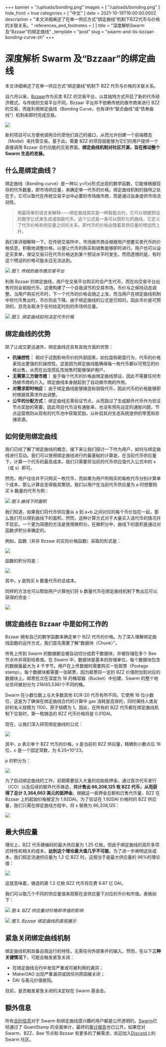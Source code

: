 +++
banner = "/uploads/bonding.png"
images = [ "/uploads/bonding.png" ]
hide_front = true
categories = [ "中文" ]
date = 2021-10-19T16:00:00.000Z
description = "本文详细阐述了在单一供应方式“绑定曲线”机制下BZZ代币与价格的关联关系。"
references_and_footnotes = [ ]
title = "深度解析Swarm及“Bzzaar”的绑定曲线"
_template = "post"
slug = "swarm-and-its-bzzaar-bonding-curve-zh"
+++

# 深度解析 Swarm 及“Bzzaar”的绑定曲线

本文详细阐述了在单一供应方式“绑定曲线”机制下 BZZ 代币与价格的关联关系。

自六月以来，[Bzzaar](https://bzz.exchange/)作为买卖 BZZ 的交易平台，以其独特方式开启了新的代币经济模式。与传统的交易平台不同，Bzzaar 平台并不依赖传统的做市商来进行 BZZ 的交易，而是利用绑定曲线（Bonding Curve，也有译作“联合曲线”或“债券曲线”）机制来即时完成交易。

![](/uploads/1_kufyoxb7pdkg97dh_rsdba.webp)

新的项目可以方便地调用合约至他们自己的接口，从而允许创建一个前端模态（Modal）来托管交易。基于此，需要 BZZ 的项目就能够为它们的用户提供一个直接调用 Bzzaar 合约功能的交易界面。**绑定曲线机制对社区开源，旨在推动整个 Swarm 生态的发展。**

## 什么是绑定曲线？

绑定曲线（Bonding curve）是一种以 y=f(x)形式出现的数学函数，它能够根据现存的代币数量，即市场供应量，来确定单一代币的价格。绑定曲线机制的独特之处在于，它可以取代在传统交易平台中必要的市场做市商，而是通过自身提供市场流动性。

> 用最简单的语言来解释——绑定曲线其实是一种智能合约，它可以根据预设的数学公式来生成或销毁代币。这个公式是一条可以图形化的曲线，它定义了代币价格和供应量之间的关系，即代币的价格会随着其供应量的增加而上升。

我们来详细解释一下。在传统交易所中，市场做市商会根据用户想要买卖代币的价格信息，积极地调整价格，以便让代币的购买和销售能够即时进行。用户也可以设定买卖单，保证交易只在代币价格达到某个预设水平时发生。然而遗憾的是，有时这个预设的价格可能永远无法达到。

![](/uploads/0_ynwspei_iqw0tkzk.png)
_图 1. 传统的做市商交易平台_

利用 Bzzaar 的绑定曲线，用户在交易平台购买时会产生代币，而在向交易平台出售时则会销毁代币。这便构建了一个自我调节的交易市场，币价与之保持动态调整。当用户购买代币时，下一个代币的价格会随之上涨，而当用户在绑定曲线机制中将代币售出时，币价则会下降。由于绑定曲线的公式是已知的，因此币价是可预测的，且完全取决于任何给定时刻的市场供应量。

![](/uploads/1_wj1i8em2olyfqtqsal2yeg.webp)
_图 2. 绑定曲线如何决定代币价格_

## 绑定曲线的优势

除了让成交更迅速外，绑定曲线还具有其他方面的优势：

- **抗操控性：** 相对于试图影响币价的外部因素，如拉盘和砸盘行为，代币的价格表现出更强的抗操控性。这是因为绑定曲线能确保每一枚代币都以可预见的价格出售，从而在出现慌乱性抛售时能够保护用户。
- **无需第三方做市商：** 鉴于每个代币的价格由绑定曲线预设，因此不需要任何市场做市商的介入。绑定曲线本身就起到了自动做市商的作用。
- **对需求即时响应：** 由于绑定曲线能够铸造和销毁代币，因此代币的价格能够即时根据其需求作出调整。
- **公平的分配方式：** 绑定曲线无需验证节点，从而跳过了生成额外代币作为验证节点奖励的需要。因此项目代币没有通胀率，也没有预先设定的通胀问题。节点运营商则从现有的代币池中获取奖励，以补偿其对生态系统提供的带宽和存储资源。

## 如何使用绑定曲线

我们已经了解了绑定曲线的概念，接下来让我们探讨一下作为用户，如何与绑定曲线进行互动。我们可以使用绑定曲线进行的最基础的计算是，在当前代币供应量下，计算一个代币的最高成本。我们只需要将当前的代币供应值代入公式中的 x（或 s）即可。

然而，用户往往并不只购买一枚代币，而如果为用户所购买的每枚代币分别计算单个成本，那么计算会变得极其繁琐。我们以用户在当前代币供应量为 a 时想要购买 b 数量的代币为例：

![](/uploads/1_ojek5av_ppa-wqwmqkdodg.webp)
_图 3.曲线下的面积_

我们知道，如果我们将代币供应量从 a 到 a+b 之间对应的每个币价加在一起，那么我们可以得到曲线下的面积。然而，这种计算方式对于大量买入该代币的情况并不现实。一个更为简便的方法是使用微积分。在微积分中，曲线下的面积是通过对函数求积分来确定的。

例如，函数（并非 Bzzaar 的实际价格函数）采取的形式是：

![](/uploads/1_4gcefu_5-ru9b4j-ty3n8g.webp)

函数的积分将是：

![](/uploads/1_o-bw1l_t_f2e_htrss8eva.webp)

其中，y 是购买 b 数量代币的总成本。

同样的方法也可以帮助用户计算他们将 b 数量代币在绑定曲线机制下售出后可以获得的资金：

![](/uploads/1_mgd42gtnpvp7rbjdoljrng.webp)

## 绑定曲线在 Bzzaar 中是如何工作的

Bzzaar 拥有自己的数学函数来确定单个 BZZ 代币的价格。为了深入理解绑定曲线函数的运作方式，我们首先需要了解“数据块（Chunk）”。

所有上传到 Swarm 的数据都会被自动切分成若干数据块，并被存储在多个 Bee 节点中并得到哈希值。在 Swarm 中，数据块是基本的存储单位，每个数据块包含的数据量最大为 4 千字节。用户在上传数据时需要购买一批邮票（Postage stamp）。每个数据块都需要一张邮票，因为邮票将一定的 BZZ 价值附加到对应的数据块上。邮票批次在深度为 16 的桶容器（Bucket）中创建。Swarm 的整个地址空间被划分为 216(65,536)个不同的桶。

Swarm 在小数位数上与大多数其他 ECR-20 代币有所不同。它使用 16 位小数位，这是为了确保在绑定曲线合约的计算中 gas 消耗是高效的，同时保持人类友好的名义规模为 1100，原子规模为 1。因此，在所有的 BZZ 代币都在绑定曲线机制下交易时，第一枚铸造的 BZZ 代币价格将是 0.01DAI。

现在，让我们深入研究绑定曲线的公式：

![](/uploads/1_lnbj3p4nndxwo5pv78y15q.webp)

其中，p 表示单个 BZZ 代币的价格，s 是当前的 BZZ 供应量，精确到小数点后 16 位，c 是一个固定常数，为 6.25×10^23。

p 的积分为：

![](/uploads/1_dl-8njmd7rcx6ggyqur6tg.webp)

为了启动绑定曲线的工作，前期需要投入大量的初始抵押金。通过首次代币发行（ICO）以及后续的额外代币铸造，**共计售出 66,208,125 枚 BZZ 代币，从而获得了总计 3,364,662 美元的抵押金**。根据这一抵押金总额和已售代币量，BZZ 在 Bzzaar 上的起始价格被定为 1.92DAI。为了验证在 1.92DAI 价格时的 BZZ 供应量，我们只需在绑定曲线方程中，将 s 替换为 66,208,125：

![](/uploads/1_2fdcjvcxzreej2053oosag.webp)

## 最大供应量

理论上，BZZ 代币硬编码的最大供应量为 1.25 亿枚。但由于绑定曲线的高阶多项式特性和相关的成本，**达到这个理论最大值几乎不可能**。为了进一步阐明这些成本，我们假定流通供应量为 1.2 亿 BZZ 时，这相当于是最大供应量的 96%的理论值：

![](/uploads/1_9tuam7nvqwkws5w_kwqpiq.webp)

这就意味着，铸造的第 1.2 亿枚 BZZ 代币将花费 6.87 亿 DAI。

我们可以取几个不同的供应量值来观察在该供应量下对应的币价和市值。表格如下：

![](/uploads/0_pn3uz-0z2a5n_l-b.png)
_图 4. BZZ 供应量对价格和市值的影响_

![](/uploads/1_jz2abcajzk4-awhrrftqcw.webp)
_图 5. Bzzaar 绑定曲线的直观展示_

## 紧急关闭绑定曲线机制

绑定曲线机制具备自我运行的特性，无需任何外部条件的输入。然而，在以下**三种关键情况**下，可能会触发紧急关闭：

- 在绑定曲线合约中发现严重或可被利用的漏洞；
- MakerDAO 出现严重漏洞或因任何原因被关闭；
- DAI 与美元价值脱钩。

目前，是否触发紧急关闭的决定权在 Swarm 基金会。

## 额外信息

所有[合约信息](https://github.com/ethersphere/bzzaar-contracts)对于 Swarm 和绑定曲线感兴趣的用户都是公开透明的。[Swarm](https://github.com/ethersphere/bzzaar-contracts/tree/v1.0.0)已经通过了 QuantStamp 的全面审计，最终的[审计报告](https://github.com/ethersphere/bzzaar-contracts/blob/v1.0.0/audit/Buzzar_final_audit_report.pdf)也已公开。如果您对 Swarm、BZZ、Bee 节点和 Bzzaar 有更多的了解需求，欢迎加入[Discord](https://discord.gg/GU22h2utj6)上的 Swarm 社区。
